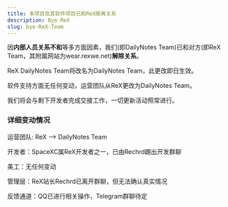 ```yaml
---
title: 本项目及其软件项目已和ReX脱离关系
description: Bye ReX
slug: bye-ReX-Team
---
```


因**内部人员关系不和**等多方面因素，我们(即DailyNotes Team)已和对方(即ReX Team，其附属网站为wear.rexwe.net)**解除关系**。

ReX DailyNotes Team将改名为DailyNotes Team，此更改即日生效。

软件支持方面无任何变动，运营团队从ReX更改为DailyNotes Team。

我们将会与剩下开发者完成交接工作，一切更新活动照常进行。

### 详细变动情况

运营团队: ReX --> DailyNotes Team

开发者：SpaceXC属ReX开发者之一，已由Rechrd踢出开发群聊

美工：无任何变动

管理层：ReX站长Rechrd已离开群聊，但无法确认真实情况

反馈通道：QQ已进行相关操作，Telegram群聊待定